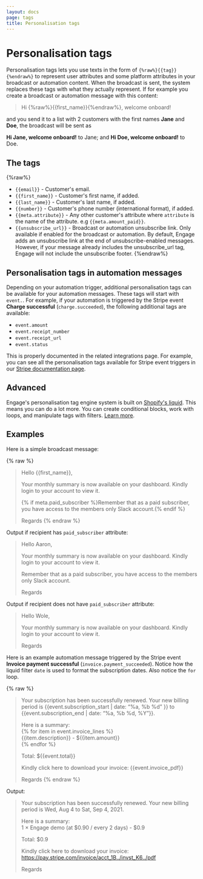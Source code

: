```yaml
---
layout: docs
page: tags
title: Personalisation tags
---
```


# Personalisation tags

Personalisation tags lets you use texts in the form of `{%raw%}{{tag}}{%endraw%}` to represent user attributes and some platform attributes in your broadcast or automation content. When the broadcast is sent, the system replaces these tags with what they actually represent. If for example you create a broadcast or automation message with this content:

> Hi {%raw%}{{first_name}}{%endraw%}, welcome onboard!

and you send it to a list with 2 customers with the first names **Jane** and **Doe**, the broadcast will be sent as 

**Hi Jane, welcome onboard!** to Jane; and **Hi Doe, welcome onboard!** to Doe.

## The tags

{%raw%}
- `{{email}}` - Customer's email.
- `{{first_name}}` - Customer's first name, if added.
- `{{last_name}}` - Customer's last name, if added.
- `{{number}}` - Customer's phone number (international format), if added. 
- `{{meta.attribute}}` - Any other customer's attribute where `attribute` is the name of the attribute. e.g `{{meta.amount_paid}}`.
- `{{unsubscribe_url}}` - Broadcast or automation unsubscribe link. Only available if enabled for the broadcast or automation. By default, Engage adds an unsubscribe link at the end of unsubscribe-enabled messages. However, if your message already includes the unsubscribe_url tag, Engage will not include the unsubscribe footer.
{%endraw%}

## Personalisation tags in automation messages

Depending on your automation trigger, additional personalisation tags can be available for your automation messages. These tags will start with `event.`. For example, if your automation is triggered by the Stripe event **Charge successful** (`charge.succeeded`), the following additional tags are available:
- `event.amount`
- `event.receipt_number`
- `event.receipt_url`
- `event.status`

This is properly documented in the related integrations page. For example, you can see all the personalisation tags available for Stripe event triggers in our [Stripe documentation page](/docs/integrations/stripe).

## Advanced

Engage's personalisation tag engine system is built on [Shopify's liquid](https://shopify.github.io/liquid/). This means you can do a lot more. You can create conditional blocks, work with loops, and manipulate tags with filters. [Learn more](https://shopify.github.io/liquid/).

## Examples

Here is a simple broadcast message:

{% raw %}
> Hello {{first_name}},
>
> Your monthly summary is now available on your dashboard. Kindly login to your account to view it.
>
> {% if meta.paid_subscriber %}Remember that as a paid subscriber, you have access to the members only Slack account.{% endif %}  
> 
> Regards
{% endraw %}

Output if recipient has `paid_subscriber` attribute:

> Hello Aaron,
>
> Your monthly summary is now available on your dashboard. Kindly login to your account to view it.
>
> Remember that as a paid subscriber, you have access to the members only Slack account.
> 
> Regards

Output if recipient does not have `paid_subscriber` attribute:

> Hello Wole,
>
> Your monthly summary is now available on your dashboard. Kindly login to your account to view it.
>
> Regards

Here is an example automation message triggered by the Stripe event **Invoice payment successful** (`invoice.payment_succeeded`). Notice how the liquid filter `date` is used to format the subscription dates. Also notice the `for` loop.

{% raw %}
> Your subscription has been successfully renewed. Your new billing period is  {{event.subscription_start \| date: “%a, %b %d” }} to {{event.subscription_end \| date: “%a, %b %d, %Y”}}.
> 
> Here is a summary:   
> {% for item in event.invoice_lines %}  
> {{item.description}} - ${{item.amount}}  
> {% endfor %}  
> 
> Total: ${{event.total}}  
> 
> Kindly click here to download your invoice: {{event.invoice_pdf}}  
> 
> Regards
{% endraw %}

Output:

> Your subscription has been successfully renewed. Your new billing period is  Wed, Aug 4 to Sat, Sep 4, 2021.
>
> Here is a summary:   
> 1 × Engage demo (at $0.90 / every 2 days) - $0.9
>
> Total: $0.9
>
> Kindly click here to download your invoice: https://pay.stripe.com/invoice/acct_1B../invst_K6../pdf
>
> Regards


